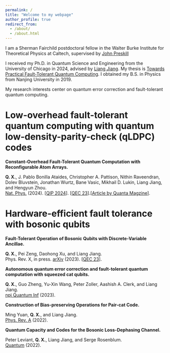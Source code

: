 ```yaml
---
permalink: /
title: "Welcome to my webpage"
author_profile: true
redirect_from: 
  - /about/
  - /about.html
---
```


I am a Sherman Fairchild postdoctoral fellow in the Walter Burke Institute for Theoretical Physics at Caltech, supervised by [John Preskill](http://theory.caltech.edu/~preskill/)

I received my Ph.D. in Quantum Science and Engineering from the University of Chicago in 2024, advised by [Liang Jiang](https://pme.uchicago.edu/faculty/liang-jiang). My thesis is [Towards Practical Fault-Tolerant Quantum Computing](https://knowledge.uchicago.edu/record/12363?v=pdf). I obtained my B.S. in Physics from Nanjing University in 2019. 

My research interests center on quantum error correction and fault-tolerant quantum computing. 

Low-overhead fault-tolerant quantum computing with quantum low-density-parity-check (qLDPC) codes
======

**Constant-Overhead Fault-Tolerant Quantum Computation with Reconfigurable Atom Arrays.** 

**Q. X.**, J. Pablo Bonilla Ataides, Christopher A. Pattison, Nithin Raveendran, Dolev Bluvstein, Jonathan Wurtz, Bane Vasic, Mikhail D. Lukin, Liang Jiang, and Hengyun Zhou.\
[Nat. Phys.](https://www.nature.com/articles/s41567-024-02479-z) (2024). \[[QIP 2024](https://www.youtube.com/watch?v=5tfj4ArAJa0)\]. \[[QEC 23](https://www.youtube.com/watch?v=rBuKW87xrag)\].\[[Article by Quanta Magzine](https://www.quantamagazine.org/new-codes-could-make-quantum-computing-10-times-more-efficient-20230825)\].


Hardware-efficient fault tolerance with bosonic qubits
======

**Fault-Tolerant Operation of Bosonic Qubits with Discrete-Variable Ancillae.**

**Q. X.**, Pei Zeng, Daohong Xu, and Liang Jiang.\
Phys. Rev. X, in press. [arXiv](https://arxiv.org/abs/2310.20578) (2023). \[[QEC 23](https://www.youtube.com/watch?v=9ng8st0Yp_c)\].

**Autonomous quantum error correction and fault-tolerant quantum computation with squeezed cat
qubits.**

**Q. X.**, Guo Zheng, Yu-Xin Wang, Peter Zoller, Aashish A. Clerk, and Liang Jiang.\
[npj Quantum Inf](https://www.nature.com/articles/s41534-023-00746-0#citeas) (2023). 


**Construction of Bias-preserving Operations for Pair-cat Code.**

Ming Yuan, **Q. X.**, and Liang Jiang.\
[Phys. Rev. A](https://journals.aps.org/pra/abstract/10.1103/) (2022).


**Quantum Capacity and Codes for the Bosonic Loss-Dephasing Channel.**

Peter Leviant, **Q. X.**, Liang Jiang, and Serge Rosenblum.\
[Quantum](https://quantum-journal.org/papers/q-2022-09-29-821/) (2022).








